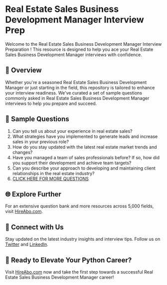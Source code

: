 # Real Estate Sales Business Development Manager Interview Prep

Welcome to the Real Estate Sales Business Development Manager Interview Preparation ! This resource is designed to help you ace your Real Estate Sales Business Development Manager interviews with confidence.

## 🚀 Overview

Whether you're a seasoned Real Estate Sales Business Development Manager or just starting in the field, this repository is tailored to enhance your interview readiness. We've curated a set of sample questions commonly asked in Real Estate Sales Business Development Manager interviews to help you prepare and succeed.

## 📝 Sample Questions

1. Can you tell us about your experience in real estate sales?
2. What strategies have you implemented to generate leads and increase sales in your previous role?
3. How do you stay updated with the latest real estate market trends and changes?
4. Have you managed a team of sales professionals before? If so, how did you support their development and achieve team targets?
5. Can you describe your approach to developing and maintaining client relationships in the real estate industry?
6. [CLICK HERE FOR MORE QUESTIONS](https://hireabo.com/job/21_0_36/Real%20Estate%20Sales%20Business%20Development%20Manager)

## 🌐 Explore Further

For an extensive question bank and more resources across 5,000 fields, visit [HireAbo.com](https://www.hireabo.com).

## 📱 Connect with Us

Stay updated on the latest industry insights and interview tips. Follow us on [Twitter](https://twitter.com/hireabo) and [LinkedIn](https://www.linkedin.com/in/hire-abo-3609972a8/).

## 🚀 Ready to Elevate Your Python Career?

Visit [HireAbo.com](https://www.hireabo.com) now and take the first step towards a successful Real Estate Sales Business Development Manager career!